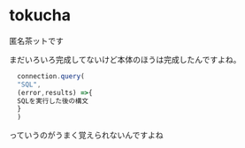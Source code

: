 # tokucha
匿名茶ットです

まだいろいろ完成してないけど本体のほうは完成したんですよね。

```javascript
  connection.query(
  "SQL",
  (error,results) =>{
  SQLを実行した後の構文
  }
  )
```

っていうのがうまく覚えられないんですよね
